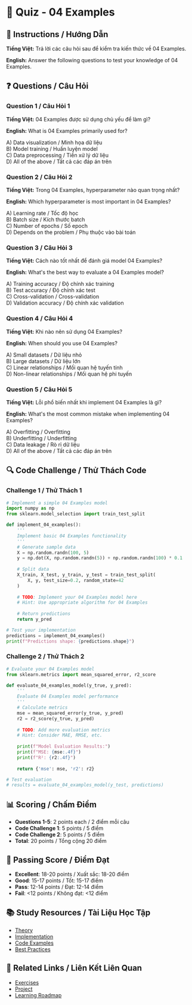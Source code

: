 # 🧠 Quiz - 04 Examples

## 📝 Instructions / Hướng Dẫn

**Tiếng Việt:** Trả lời các câu hỏi sau để kiểm tra kiến thức về 04 Examples.

**English:** Answer the following questions to test your knowledge of 04 Examples.

## ❓ Questions / Câu Hỏi

### Question 1 / Câu Hỏi 1
**Tiếng Việt:** 04 Examples được sử dụng chủ yếu để làm gì?

**English:** What is 04 Examples primarily used for?

A) Data visualization / Minh họa dữ liệu  
B) Model training / Huấn luyện model  
C) Data preprocessing / Tiền xử lý dữ liệu  
D) All of the above / Tất cả các đáp án trên

### Question 2 / Câu Hỏi 2
**Tiếng Việt:** Trong 04 Examples, hyperparameter nào quan trọng nhất?

**English:** Which hyperparameter is most important in 04 Examples?

A) Learning rate / Tốc độ học  
B) Batch size / Kích thước batch  
C) Number of epochs / Số epoch  
D) Depends on the problem / Phụ thuộc vào bài toán

### Question 3 / Câu Hỏi 3
**Tiếng Việt:** Cách nào tốt nhất để đánh giá model 04 Examples?

**English:** What's the best way to evaluate a 04 Examples model?

A) Training accuracy / Độ chính xác training  
B) Test accuracy / Độ chính xác test  
C) Cross-validation / Cross-validation  
D) Validation accuracy / Độ chính xác validation

### Question 4 / Câu Hỏi 4
**Tiếng Việt:** Khi nào nên sử dụng 04 Examples?

**English:** When should you use 04 Examples?

A) Small datasets / Dữ liệu nhỏ  
B) Large datasets / Dữ liệu lớn  
C) Linear relationships / Mối quan hệ tuyến tính  
D) Non-linear relationships / Mối quan hệ phi tuyến

### Question 5 / Câu Hỏi 5
**Tiếng Việt:** Lỗi phổ biến nhất khi implement 04 Examples là gì?

**English:** What's the most common mistake when implementing 04 Examples?

A) Overfitting / Overfitting  
B) Underfitting / Underfitting  
C) Data leakage / Rò rỉ dữ liệu  
D) All of the above / Tất cả các đáp án trên

## 🔍 Code Challenge / Thử Thách Code

### Challenge 1 / Thử Thách 1
```python
# Implement a simple 04 Examples model
import numpy as np
from sklearn.model_selection import train_test_split

def implement_04_examples():
    '''
    Implement basic 04 Examples functionality
    '''
    # Generate sample data
    X = np.random.randn(100, 5)
    y = np.dot(X, np.random.randn(5)) + np.random.randn(100) * 0.1
    
    # Split data
    X_train, X_test, y_train, y_test = train_test_split(
        X, y, test_size=0.2, random_state=42
    )
    
    # TODO: Implement your 04 Examples model here
    # Hint: Use appropriate algorithm for 04 Examples
    
    # Return predictions
    return y_pred

# Test your implementation
predictions = implement_04_examples()
print(f"Predictions shape: {predictions.shape}")
```

### Challenge 2 / Thử Thách 2
```python
# Evaluate your 04 Examples model
from sklearn.metrics import mean_squared_error, r2_score

def evaluate_04_examples_model(y_true, y_pred):
    '''
    Evaluate 04 Examples model performance
    '''
    # Calculate metrics
    mse = mean_squared_error(y_true, y_pred)
    r2 = r2_score(y_true, y_pred)
    
    # TODO: Add more evaluation metrics
    # Hint: Consider MAE, RMSE, etc.
    
    print(f"Model Evaluation Results:")
    print(f"MSE: {mse:.4f}")
    print(f"R²: {r2:.4f}")
    
    return {'mse': mse, 'r2': r2}

# Test evaluation
# results = evaluate_04_examples_model(y_test, predictions)
```

## 📊 Scoring / Chấm Điểm

- **Questions 1-5**: 2 points each / 2 điểm mỗi câu
- **Code Challenge 1**: 5 points / 5 điểm
- **Code Challenge 2**: 5 points / 5 điểm
- **Total**: 20 points / Tổng cộng 20 điểm

## 🎯 Passing Score / Điểm Đạt

- **Excellent**: 18-20 points / Xuất sắc: 18-20 điểm
- **Good**: 15-17 points / Tốt: 15-17 điểm  
- **Pass**: 12-14 points / Đạt: 12-14 điểm
- **Fail**: <12 points / Không đạt: <12 điểm

## 📚 Study Resources / Tài Liệu Học Tập

- [Theory](./THEORY_04_examples.md)
- [Implementation](./IMPLEMENTATION_04_examples.md)
- [Code Examples](./CODE_EXAMPLES_04_examples.md)
- [Best Practices](./BEST_PRACTICES_04_examples.md)

## 🔗 Related Links / Liên Kết Liên Quan

- [Exercises](./EXERCISES_04_examples.md)
- [Project](./PROJECT_04_examples.md)
- [Learning Roadmap](./LEARNING_ROADMAP_04_examples.md)

